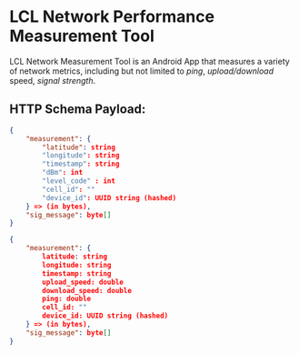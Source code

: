 # LCL Network Performance Measurement Tool

LCL Network Measurement Tool is an Android App that measures a variety of network metrics, including but not limited to *ping*, *upload/download* speed, *signal strength*.

## HTTP Schema Payload:


```json
{
    "measurement": {
        "latitude": string
        "longitude": string
        "timestamp": string
        "dBm": int
        "level_code" : int
        "cell_id": ""
        "device_id": UUID string (hashed)
    } => (in bytes),
    "sig_message": byte[]
}
```

```json
{
    "measurement": {
        latitude: string
        longitude: string
        timestamp: string
        upload_speed: double
        download_speed: double
        ping: double
        cell_id: ""
        device_id: UUID string (hashed)
    } => (in bytes),
    "sig_message": byte[]
}

```
